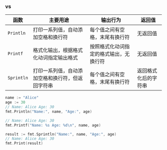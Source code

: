### vs

| 函数       | 主要用途                                         | 输出行为                               | 返回值               |
| ---------- | ------------------------------------------------ | -------------------------------------- | -------------------- |
| `Println`  | 打印一系列值，自动添加空格和换行符               | 每个值之间有空格，末尾有换行符         | 无返回值             |
| `Printf`   | 格式化输出，根据格式化动词指定输出格式           | 按照格式化动词指定的格式输出，无换行符 | 无返回值             |
| `Sprintln` | 打印一系列值，自动添加空格和换行符，但返回字符串 | 每个值之间有空格，末尾有换行符         | 返回格式化后的字符串 |

```go
name := "Alice"
age := 30
// Name: Alice Age: 30
fmt.Println("Name:", name, "Age:", age)

// Name: Alice Age: 30
fmt.Printf("Name: %s Age: %d\n", name, age)

result := fmt.Sprintln("Name:", name, "Age:", age)
// Name: Alice Age: 30
fmt.Print(result)
```

